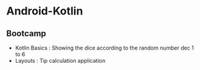 # Android-Kotlin

## Bootcamp
-  Kotlin Basics : Showing the dice according to the random number dec 1 to 6
-  Layouts : Tip calculation application

